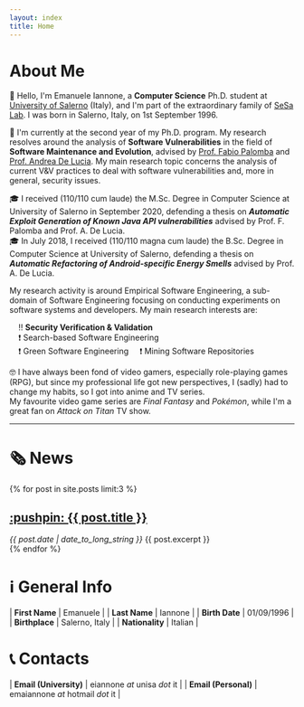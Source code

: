 ```yaml
---
layout: index
title: Home
---
```


# About Me

:wave: Hello, I'm Emanuele Iannone, a **Computer Science** Ph.D. student at [University of Salerno](https://www.unisa.it/) (Italy), and I'm part of the extraordinary family of [SeSa Lab](https://sesalabunisa.github.io/).
I was born in Salerno, Italy, on 1st September 1996.

:pencil: I'm currently at the second year of my Ph.D. program. My research resolves around the analysis of **Software Vulnerabilities** in the field of **Software Maintenance and Evolution**, advised by [Prof. Fabio Palomba](https://fpalomba.github.io/) and [Prof. Andrea De Lucia](https://docenti.unisa.it/003241/home).
My main research topic concerns the analysis of current V&V practices to deal with software vulnerabilities and, more in general, security issues.

:mortar_board: I received (110/110 cum laude) the M.Sc. Degree in Computer Science at
University of Salerno in September 2020, defending a thesis on ***Automatic Exploit Generation of Known Java API vulnerabilities*** advised by Prof. F. Palomba and Prof. A. De Lucia.  
:mortar_board: In July 2018, I received (110/110 magna cum laude) the B.Sc. Degree in Computer Science at University of Salerno, defending a thesis on ***Automatic Refactoring of Android-specific Energy Smells*** advised by Prof. A. De Lucia.

My research activity is around Empirical Software Engineering, a sub-domain of Software Engineering focusing on conducting experiments on software systems and developers. My main research interests are:

&nbsp;&nbsp;&nbsp;&nbsp;:bangbang: **Security Verification & Validation**   
&nbsp;&nbsp;&nbsp;&nbsp;:exclamation: Search-based Software Engineering  
&nbsp;&nbsp;&nbsp;&nbsp;:exclamation: Green Software Engineering
&nbsp;&nbsp;&nbsp;&nbsp;:exclamation: Mining Software Repositories  

:nerd_face: I have always been fond of video gamers, especially role-playing games (RPG), but since my professional life got new perspectives, I (sadly) had to change my habits, so I got into anime and TV series.  
My favourite video game series are *Final Fantasy* and *Pokémon*, while I'm a great fan on *Attack on Titan* TV show.

<hr>

# :newspaper_roll: News

{% for post in site.posts limit:3 %}
  <article>
    <h2>
      <a href="{{ post.url }}">
        :pushpin: {{ post.title }}
      </a>
    </h2>
    <i><time datetime="{{ post.date | date: "%Y-%m-%d" }}">{{ post.date | date_to_long_string }}</time></i>
    {{ post.excerpt }}
  </article>
{% endfor %}

# :information_source: General Info

| **First Name** | Emanuele |
| **Last Name** | Iannone |
| **Birth Date**  | 01/09/1996 |
| **Birthplace** | Salerno, Italy |
| **Nationality** | Italian |

# :telephone_receiver: Contacts

| **Email (University)** | eiannone *at* unisa *dot* it |
| **Email (Personal)** | emaiannone *at* hotmail *dot* it |
